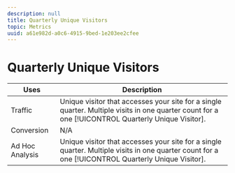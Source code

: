 ```yaml
---
description: null
title: Quarterly Unique Visitors
topic: Metrics
uuid: a61e982d-a0c6-4915-9bed-1e203ee2cfee
---
```


# Quarterly Unique Visitors

|  Uses  | Description  |
|---|---|
|  Traffic  |Unique visitor that accesses your site for a single quarter. Multiple visits in one quarter count for a one [!UICONTROL Quarterly Unique Visitor].  |
|  Conversion  | N/A  |
|  Ad Hoc Analysis  |Unique visitor that accesses your site for a single quarter. Multiple visits in one quarter count for a one [!UICONTROL Quarterly Unique Visitor].  |

